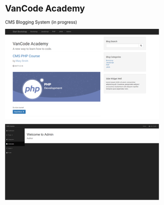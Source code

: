 # VanCode Academy
     
CMS Blogging System (in progress)


![Project Image](https://github.com/MarianaSouza/CMS_PHP_Demo/blob/master/images/coursePage.PNG)

![Project Image](https://github.com/MarianaSouza/CMS_PHP_Demo/blob/master/images/adminPage.PNG)


